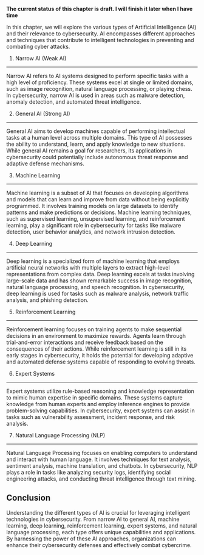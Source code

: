 **The current status of this chapter is draft. I will finish it later when I have time**

In this chapter, we will explore the various types of Artificial Intelligence (AI) and their relevance to cybersecurity. AI encompasses different approaches and techniques that contribute to intelligent technologies in preventing and combating cyber attacks.

1. Narrow AI (Weak AI)
----------------------

Narrow AI refers to AI systems designed to perform specific tasks with a high level of proficiency. These systems excel at single or limited domains, such as image recognition, natural language processing, or playing chess. In cybersecurity, narrow AI is used in areas such as malware detection, anomaly detection, and automated threat intelligence.

2. General AI (Strong AI)
-------------------------

General AI aims to develop machines capable of performing intellectual tasks at a human level across multiple domains. This type of AI possesses the ability to understand, learn, and apply knowledge to new situations. While general AI remains a goal for researchers, its applications in cybersecurity could potentially include autonomous threat response and adaptive defense mechanisms.

3. Machine Learning
-------------------

Machine learning is a subset of AI that focuses on developing algorithms and models that can learn and improve from data without being explicitly programmed. It involves training models on large datasets to identify patterns and make predictions or decisions. Machine learning techniques, such as supervised learning, unsupervised learning, and reinforcement learning, play a significant role in cybersecurity for tasks like malware detection, user behavior analytics, and network intrusion detection.

4. Deep Learning
----------------

Deep learning is a specialized form of machine learning that employs artificial neural networks with multiple layers to extract high-level representations from complex data. Deep learning excels at tasks involving large-scale data and has shown remarkable success in image recognition, natural language processing, and speech recognition. In cybersecurity, deep learning is used for tasks such as malware analysis, network traffic analysis, and phishing detection.

5. Reinforcement Learning
-------------------------

Reinforcement learning focuses on training agents to make sequential decisions in an environment to maximize rewards. Agents learn through trial-and-error interactions and receive feedback based on the consequences of their actions. While reinforcement learning is still in its early stages in cybersecurity, it holds the potential for developing adaptive and automated defense systems capable of responding to evolving threats.

6. Expert Systems
-----------------

Expert systems utilize rule-based reasoning and knowledge representation to mimic human expertise in specific domains. These systems capture knowledge from human experts and employ inference engines to provide problem-solving capabilities. In cybersecurity, expert systems can assist in tasks such as vulnerability assessment, incident response, and risk analysis.

7. Natural Language Processing (NLP)
------------------------------------

Natural Language Processing focuses on enabling computers to understand and interact with human language. It involves techniques for text analysis, sentiment analysis, machine translation, and chatbots. In cybersecurity, NLP plays a role in tasks like analyzing security logs, identifying social engineering attacks, and conducting threat intelligence through text mining.

Conclusion
----------

Understanding the different types of AI is crucial for leveraging intelligent technologies in cybersecurity. From narrow AI to general AI, machine learning, deep learning, reinforcement learning, expert systems, and natural language processing, each type offers unique capabilities and applications. By harnessing the power of these AI approaches, organizations can enhance their cybersecurity defenses and effectively combat cybercrime.
